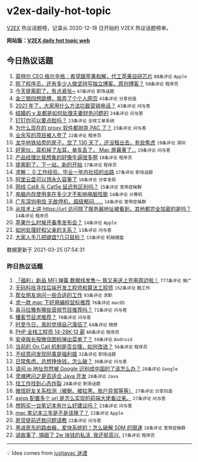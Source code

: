 # v2ex-daily-hot-topic

[V2EX](https://www.v2ex.com/) 热议话题榜，记录从 2020-12-18 日开始的 V2EX 热议话题榜单。

**网站版：[V2EX daily hot topic web](https://boojack.github.io/v2ex-daily-hot-topic-web/)**

## 今日热议话题

<!-- TODAY BEGIN -->

1. [英特尔 CEO 格尔辛格：希望跟苹果和解，代工苹果自研芯片](https://www.v2ex.com/t/764844) `88条评论` `Apple`
1. [除了程序员，还有多少人做坚持写独立博客、原创博客？](https://www.v2ex.com/t/764879) `50条评论` `程序员`
1. [今天提离职了，有点紧张~](https://www.v2ex.com/t/764849) `47条评论` `职场话题`
1. [金三银四想跳槽，我弄了个个人网页](https://www.v2ex.com/t/764950) `43条评论` `分享创造`
1. [2021 年了，大家用什么方法拦截营销电话？](https://www.v2ex.com/t/764883) `43条评论` `问与答`
1. [结婚的 v 友都是如何处理夫妻财务问题的](https://www.v2ex.com/t/764964) `24条评论` `问与答`
1. [钉钉你可以要点脸吗？](https://www.v2ex.com/t/764943) `23条评论` `全球工单系统`
1. [为什么现在的 proxy 软件都抛弃 PAC 了？](https://www.v2ex.com/t/764913) `23条评论` `问与答`
1. [业余写的项目被人夸了](https://www.v2ex.com/t/764897) `22条评论` `程序员`
1. [龙华地铁站旁的房子，空了 130 天了，还没租出去，有些焦虑](https://www.v2ex.com/t/765003) `19条评论` `深圳`
1. [好家伙，耳机掉了左耳，单车丢了， Mac 屏幕黄了...](https://www.v2ex.com/t/764991) `19条评论` `问与答`
1. [产品经理比我想象的好像牛逼很多啊](https://www.v2ex.com/t/765020) `18条评论` `程序员`
1. [提离职了，下一站，新的开始](https://www.v2ex.com/t/764874) `17条评论` `程序员`
1. [求解： 0 工作经验，毕业一年内社招的出路](https://www.v2ex.com/t/764859) `17条评论` `职场话题`
1. [阿里云盘可以领永久容量了](https://www.v2ex.com/t/764995) `16条评论` `分享发现`
1. [网线 Cat8 与 Cat5e 延迟有区别吗？](https://www.v2ex.com/t/764945) `15条评论` `宽带症候群`
1. [电脑内存使用率在多少才不影响电脑性能](https://www.v2ex.com/t/765016) `14条评论` `计算机`
1. [广东深圳电信 无故停机，超级郁闷……](https://www.v2ex.com/t/764899) `14条评论` `宽带症候群`
1. [从技术上讲 https://url 访问除了服务器地址被看到，其他都完全加密的是吗？](https://www.v2ex.com/t/764867) `14条评论` `程序员`
1. [苹果什么时候开春季发布会？](https://www.v2ex.com/t/764865) `14条评论` `Apple`
1. [如何处理好和父亲的关系？](https://www.v2ex.com/t/765000) `13条评论` `问与答`
1. [大家人手几把键盘?几只鼠标？](https://www.v2ex.com/t/764898) `13条评论` `机械键盘`

数据更新于 2021-03-25 07:54:31

<!-- TODAY END -->

### 昨日热议话题

<!-- YESTERDAY BEGIN -->

1. [「福利」新品 MFI 弹簧 数据线发售～ 我又来送上充电周边啦！](https://www.v2ex.com/t/764624) `777条评论` `推广`
1. [无码科技寻找后端开发工程师和算法工程师](https://www.v2ex.com/t/764662) `152条评论` `酷工作`
1. [帮女朋友询问一些合适的工作](https://www.v2ex.com/t/764478) `93条评论` `求职`
1. [求一款 mac 下好用编程鼠标推荐](https://www.v2ex.com/t/764509) `76条评论` `macOS`
1. [喜马拉雅有哪些音频节目推荐吗？](https://www.v2ex.com/t/764483) `71条评论` `问与答`
1. [播客节目求推荐？](https://www.v2ex.com/t/764522) `70条评论` `问与答`
1. [时至今日，真的觉得自己落伍了](https://www.v2ex.com/t/764683) `64条评论` `随想`
1. [PHP 全栈工程师 14-28K·13 薪](https://www.v2ex.com/t/764601) `60条评论` `程序员`
1. [安卓版长按微信图标弹出菜单了？](https://www.v2ex.com/t/764504) `59条评论` `Android`
1. [当前的 On Call 机制是否合理，如何改进？](https://www.v2ex.com/t/764466) `56条评论` `程序员`
1. [不经意间发现同事是福利姬](https://www.v2ex.com/t/764724) `32条评论` `职场话题`
1. [日常焦虑，总想挣快钱，怎么破？](https://www.v2ex.com/t/764652) `30条评论` `问与答`
1. [请问 ip 地址忽然被 Google 识别成中国的了该怎么办？](https://www.v2ex.com/t/764820) `28条评论` `Google`
1. [灵魂拷问之是否适合 Java 开发](https://www.v2ex.com/t/764794) `28条评论` `Java`
1. [找工作找到心态炸裂](https://www.v2ex.com/t/764726) `28条评论` `职场话题`
1. [微信好友关系检测（被删、被拉黑、账户异常等等）](https://www.v2ex.com/t/764563) `27条评论` `分享创造`
1. [axios 配置多个 url 是怎么实现的前端大佬看过来。](https://www.v2ex.com/t/764524) `27条评论` `问与答`
1. [想购买一台笔记本有什么好建议吗？](https://www.v2ex.com/t/764465) `23条评论` `问与答`
1. [mac 笔记本三年是不是该换了？](https://www.v2ex.com/t/764696) `22条评论` `Apple`
1. [房贷提前还款问题请教](https://www.v2ex.com/t/764658) `22条评论` `问与答`
1. [黑进房东的路由器，爱快系统的！怎么破解 50M 的限速](https://www.v2ex.com/t/764795) `18条评论` `宽带症候群`
1. [讲故事了, 搞砸了 2w 块钱的私活, 我还挺高兴.](https://www.v2ex.com/t/764686) `17条评论` `程序员`

<!-- YESTERDAY END -->

---

💡 Idea comes from [justjavac 迷渡](https://github.com/justjavac/)
